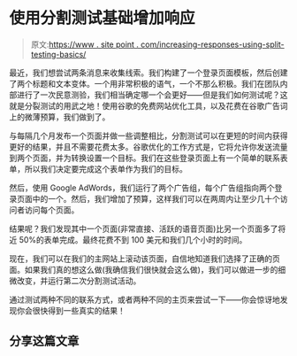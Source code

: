 # 使用分割测试基础增加响应

> 原文:[https://www . site point . com/increasing-responses-using-split-testing-basics/](https://www.sitepoint.com/increasing-responses-using-split-testing-basics/)

最近，我们想尝试两条消息来收集线索。我们构建了一个登录页面模板，然后创建了两个标题和文本变体。一个用非常积极的语气，一个不那么积极。我们在团队内部进行了一次民意测验，我们相当确定哪一个会更好——但是我们如何测试呢？这就是分裂测试的用武之地！使用谷歌的免费网站优化工具，以及花费在谷歌广告词上的微薄预算，我们做到了。

与每隔几个月发布一个页面并做一些调整相比，分割测试可以在更短的时间内获得更好的结果，并且不需要花费太多。谷歌优化的工作方式是，它将允许你发送流量到两个页面，并为转换设置一个目标。我们在这些登录页面上有一个简单的联系表单，所以我们决定要完成这个表单作为我们的目标。

然后，使用 Google AdWords，我们运行了两个广告组，每个广告组指向两个登录页面中的一个。然后，我们增加了预算，这样我们可以在两周内让至少几十个访问者访问每个页面。

结果呢？我们发现其中一个页面(非常直接、活跃的语音页面)比另一个页面多了将近 50%的表单完成。最终花费不到 100 美元和我们几个小时的时间。

现在，我们可以在我们的主网站上滚动该页面，自信地知道我们选择了正确的页面。如果我们真的想这么做(我确信我们很快就会这么做)，我们可以做进一步的细微改变，并运行第二次分割测试活动。

通过测试两种不同的联系方式，或者两种不同的主页来尝试一下——你会惊讶地发现你会很快得到一些真实的结果！

## 分享这篇文章